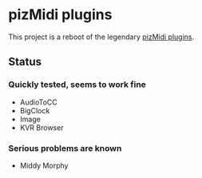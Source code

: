 # pizMidi plugins

This project is a reboot of the legendary [pizMidi plugins](https://web.archive.org/web/20180218071308/http://thepiz.org/plugins/).

## Status

### Quickly tested, seems to work fine

-   AudioToCC
-   BigClock
-   Image
-   KVR Browser

### Serious problems are known

-   Middy Morphy
